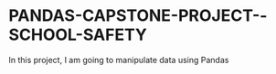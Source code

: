 # PANDAS-CAPSTONE-PROJECT--SCHOOL-SAFETY
In this project, I am going to manipulate data using Pandas
